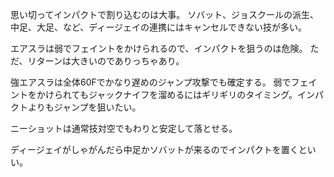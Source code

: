 思い切ってインパクトで割り込むのは大事。
ソバット、ジョスクールの派生、中足、大足、など、ディージェイの連携にはキャンセルできない技が多い。

エアスラは弱でフェイントをかけられるので、インパクトを狙うのは危険。
ただ、リターンは大きいのでありっちゃあり。

強エアスラは全体60Fでかなり遅めのジャンプ攻撃でも確定する。
弱でフェイントをかけられてもジャックナイフを溜めるにはギリギリのタイミング。インパクトよりもジャンプを狙いたい。

ニーショットは通常技対空でもわりと安定して落とせる。

ディージェイがしゃがんだら中足かソバットが来るのでインパクトを置くといい。
